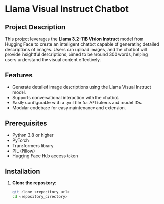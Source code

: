 # Llama Visual Instruct Chatbot

## Project Description
This project leverages the **Llama 3.2-11B Vision Instruct** model from Hugging Face to create an intelligent chatbot capable of generating detailed descriptions of images. Users can upload images, and the chatbot will provide insightful descriptions, aimed to be around 300 words, helping users understand the visual content effectively.

## Features
- Generate detailed image descriptions using the Llama Visual Instruct model.
- Supports conversational interaction with the chatbot.
- Easily configurable with a .yml file for API tokens and model IDs.
- Modular codebase for easy maintenance and extension.

## Prerequisites
- Python 3.8 or higher
- PyTorch
- Transformers library
- PIL (Pillow)
- Hugging Face Hub access token

## Installation

1. **Clone the repository**:
   ```bash
   git clone <repository_url>
   cd <repository_directory>
